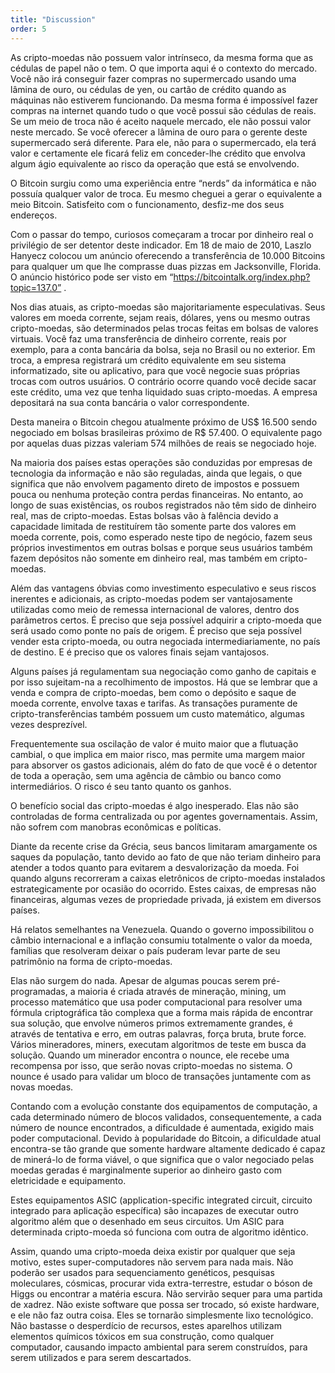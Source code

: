 ```yaml
---
title: "Discussion"
order: 5
---
```

As cripto-moedas não possuem valor intrínseco, da mesma forma que as cédulas de papel não o tem. O que importa aqui é o contexto do mercado. Você não irá conseguir fazer compras no supermercado usando uma lâmina de ouro, ou cédulas de yen, ou cartão de crédito quando as máquinas não estiverem funcionando. Da mesma forma é impossível fazer compras na internet quando tudo o que você possui são cédulas de reais. Se um meio de troca não é aceito naquele mercado, ele não possui valor neste mercado. Se você oferecer a lâmina de ouro para o gerente deste supermercado será diferente. Para ele, não para o supermercado, ela terá valor e certamente ele ficará feliz em conceder-lhe crédito que envolva algum ágio equivalente ao risco da operação que está se envolvendo.

O Bitcoin surgiu como uma experiência entre “nerds” da informática e não possuía qualquer valor de troca. Eu mesmo cheguei a gerar o equivalente a meio Bitcoin. Satisfeito com o funcionamento, desfiz-me dos seus endereços.

Com o passar do tempo, curiosos começaram a trocar por dinheiro real o privilégio de ser detentor deste indicador. Em 18 de maio de 2010, Laszlo Hanyecz colocou um anúncio oferecendo a transferência de 10.000 Bitcoins para qualquer um que lhe comprasse duas pizzas em Jacksonville, Florida. O anúncio histórico pode ser visto em “https://bitcointalk.org/index.php?topic=137.0” .

Nos dias atuais, as cripto-moedas são majoritariamente especulativas. Seus valores em moeda corrente, sejam reais, dólares, yens ou mesmo outras cripto-moedas, são determinados pelas trocas feitas em bolsas de valores virtuais. Você faz uma transferência de dinheiro corrente, reais por exemplo, para a conta bancária da bolsa, seja no Brasil ou no exterior. Em troca, a empresa registrará um crédito equivalente em seu sistema informatizado, site ou aplicativo, para que você negocie suas próprias trocas com outros usuários. O contrário ocorre quando você decide sacar este crédito, uma vez que tenha liquidado suas cripto-moedas. A empresa depositará na sua conta bancária o valor correspondente.

Desta maneira o Bitcoin chegou atualmente próximo de US$ 16.500 sendo negociado em bolsas brasileiras próximo de R$  57.400. O equivalente pago por aquelas duas pizzas valeriam 574 milhões de reais se negociado hoje.

Na maioria dos países estas operações são conduzidas por empresas de tecnologia da informação e não são reguladas, ainda que legais, o que significa que não envolvem pagamento direto de impostos e possuem pouca ou nenhuma proteção contra perdas financeiras. No entanto, ao longo de suas existências, os roubos registrados não têm sido de dinheiro real, mas de cripto-moedas. Estas bolsas vão à falência devido a capacidade limitada de restituírem tão somente parte dos valores em moeda corrente, pois, como esperado neste tipo de negócio, fazem seus próprios investimentos em outras bolsas e porque seus usuários também fazem depósitos não somente em dinheiro real, mas também em cripto-moedas.

Além das vantagens óbvias como investimento especulativo e seus riscos inerentes e adicionais, as cripto-moedas podem ser vantajosamente utilizadas como meio de remessa internacional de valores, dentro dos parâmetros certos. É preciso que seja possível adquirir a cripto-moeda que será usado como ponte no país de origem. É preciso que seja possível vender esta cripto-moeda, ou outra negociada intermediariamente, no país de destino. E é preciso que os valores finais sejam vantajosos.

Alguns países já regulamentam sua negociação como ganho de capitais e por isso sujeitam-na a recolhimento de impostos. Há que se lembrar que a venda e compra de cripto-moedas, bem como o depósito e saque de moeda corrente, envolve taxas e tarifas. As transações puramente de cripto-transferências também possuem um custo matemático, algumas vezes desprezível.

Frequentemente sua oscilação de valor é muito maior que a flutuação cambial, o que implica em maior risco, mas permite uma margem maior para absorver os gastos adicionais, além do fato de que você é o detentor de toda a operação, sem uma agência de câmbio ou banco como intermediários. O risco é seu tanto quanto os ganhos.

O benefício social das cripto-moedas é algo inesperado. Elas não são controladas de forma centralizada ou por agentes governamentais. Assim, não sofrem com manobras econômicas e políticas.

Diante da recente crise da Grécia, seus bancos limitaram amargamente os saques da população, tanto devido ao fato de que não teriam dinheiro para atender a todos quanto para evitarem a desvalorização da moeda. Foi quando alguns recorreram a caixas eletrônicos de cripto-moedas instalados estrategicamente por ocasião do ocorrido. Estes caixas, de empresas não financeiras, algumas vezes de propriedade privada, já existem em diversos países.

Há relatos semelhantes na Venezuela. Quando o governo impossibilitou o câmbio internacional e a inflação consumiu totalmente o valor da moeda, famílias que resolveram deixar o país puderam levar parte de seu patrimônio na forma de cripto-moedas.

Elas não surgem do nada. Apesar de algumas poucas serem pré-programadas, a maioria é criada através de mineração, mining, um processo matemático que usa poder computacional para resolver uma fórmula criptográfica tão complexa que a forma mais rápida de encontrar sua solução, que envolve números primos extremamente grandes, é através de tentativa e erro, em outras palavras, força bruta, brute force. 
Vários mineradores, miners, executam algoritmos de teste em busca da solução. Quando um minerador encontra o nounce, ele recebe uma recompensa por isso, que serão novas cripto-moedas no sistema. O nounce é usado para validar um bloco de transações juntamente com as novas moedas.

Contando com a evolução constante dos equipamentos de computação, a cada determinado número de blocos validados, consequentemente, a cada número de nounce encontrados, a dificuldade é aumentada, exigido mais poder computacional.
Devido à popularidade do Bitcoin, a dificuldade atual encontra-se tão grande que somente hardware altamente dedicado é capaz de minerá-lo de forma viável, o que significa que o valor negociado pelas moedas geradas é marginalmente superior ao dinheiro gasto com eletricidade e equipamento. 

Estes equipamentos ASIC (application-specific integrated circuit, circuito integrado para aplicação específica) são incapazes de executar outro algoritmo além que o desenhado em seus circuitos. Um ASIC para determinada cripto-moeda só funciona com outra de algoritmo idêntico. 

Assim, quando uma cripto-moeda deixa existir por qualquer que seja motivo, estes super-computadores não servem para nada mais. Não poderão ser usados para sequenciamento genéticos, pesquisas moleculares, cósmicas, procurar vida extra-terrestre, estudar o bóson de Higgs ou encontrar a matéria escura. Não servirão sequer para uma partida de xadrez. Não existe software que possa ser trocado, só existe hardware, e ele não faz outra coisa. Eles se tornarão simplesmente lixo tecnológico. Não bastasse o desperdício de recursos, estes aparelhos utilizam elementos químicos tóxicos em sua construção, como qualquer computador, causando impacto ambiental para serem construídos, para serem utilizados e para serem descartados.
